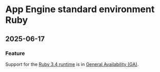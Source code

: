 # App Engine standard environment Ruby

## 2025-06-17

### Feature

Support for the [Ruby 3.4 runtime](https://cloud.google.com/appengine/docs/standard/ruby/runtime) is in [General Availability (GA)](https://cloud.google.com/products/#product-launch-stages).

